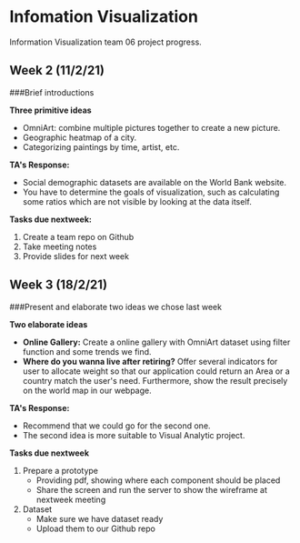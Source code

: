 # Infomation Visualization
Information Visualization team 06 project progress.

## Week 2 (11/2/21)

###Brief introductions


**Three primitive ideas**

- OmniArt: combine multiple pictures together to create a new picture.
- Geographic heatmap of a city.
- Categorizing paintings by time, artist, etc.

**TA's Response:**

- Social demographic datasets are available on the World Bank website.
- You have to determine the goals of visualization, such as calculating some ratios which are not visible by looking at the data itself.

**Tasks due nextweek:**

1. Create a team repo on Github
2. Take meeting notes
3. Provide slides for next week

## Week 3 (18/2/21)

###Present and elaborate two ideas we chose last week

**Two elaborate ideas**

- **Online Gallery:** Create a online gallery with OmniArt dataset using filter function and some trends we find.
- **Where do you wanna live after retiring?** Offer several indicators for user to allocate weight so that our application could return an Area or a country match the user's need. Furthermore, show the result precisely on the world map in our webpage.

**TA's Response:**

- Recommend that we could go for the second one.
- The second idea is more suitable to Visual Analytic project.

**Tasks due nextweek**

1. Prepare a prototype
	- Providing pdf, showing where each component should be placed
	- Share the screen and run the server to show the wireframe at nextweek meeting
2. Dataset
	- Make sure we have dataset ready
	- Upload them to our Github repo



